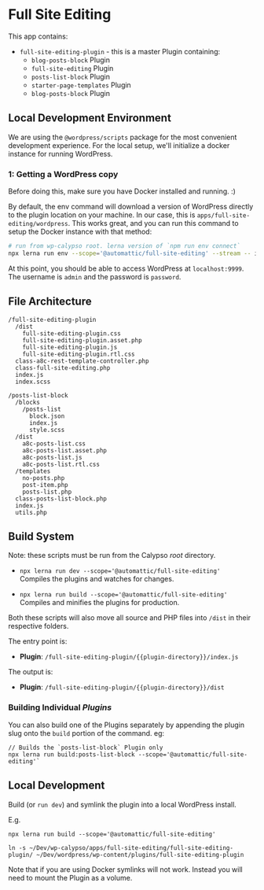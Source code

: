 # Full Site Editing

This app contains:

* `full-site-editing-plugin` - this is a master Plugin containing:
  - `blog-posts-block` Plugin
  - `full-site-editing` Plugin
  - `posts-list-block` Plugin
  - `starter-page-templates` Plugin
  - `blog-posts-block` Plugin

## Local Development Environment
We are using the `@wordpress/scripts` package for the most convenient development experience. For the local setup, we'll initialize a docker instance for running WordPress.

### 1: Getting a WordPress copy

Before doing this, make sure you have Docker installed and running. :)

By default, the env command will download a version of WordPress directly to the
plugin location on your machine. In our case, this is `apps/full-site-editing/wordpress`. This works great, and you can run this command to setup the Docker instance with that method:

```sh
# run from wp-calypso root. lerna version of `npm run env connect`
npx lerna run env --scope='@automattic/full-site-editing' --stream -- install
```

At this point, you should be able to access WordPress at `localhost:9999`. The username is `admin` and the password is `password`.

## File Architecture

```
/full-site-editing-plugin
  /dist
    full-site-editing-plugin.css
    full-site-editing-plugin.asset.php
    full-site-editing-plugin.js
    full-site-editing-plugin.rtl.css
  class-a8c-rest-template-controller.php
  class-full-site-editing.php
  index.js
  index.scss

/posts-list-block
  /blocks
    /posts-list
      block.json
      index.js
      style.scss
  /dist
    a8c-posts-list.css
    a8c-posts-list.asset.php
    a8c-posts-list.js
    a8c-posts-list.rtl.css
  /templates
    no-posts.php
    post-item.php
    posts-list.php
  class-posts-list-block.php
  index.js
  utils.php
```

## Build System

Note: these scripts must be run from the Calypso _root_ directory.

- `npx lerna run dev --scope='@automattic/full-site-editing'`<br>
Compiles the plugins and watches for changes.

- `npx lerna run build --scope='@automattic/full-site-editing'`<br>
Compiles and minifies the plugins for production.

Both these scripts will also move all source and PHP files into `/dist` in their respective folders.

The entry point is:

- __Plugin__: `/full-site-editing-plugin/{{plugin-directory}}/index.js`

The output is:

- __Plugin__: `/full-site-editing-plugin/{{plugin-directory}}/dist`

### Building Individual _Plugins_

You can also build one of the Plugins separately by appending the plugin slug onto the `build` portion of the command. eg: 

```
// Builds the `posts-list-block` Plugin only
npx lerna run build:posts-list-block --scope='@automattic/full-site-editing'`
```

## Local Development

Build (or `run dev`) and symlink the plugin into a local WordPress install.

E.g.

```
npx lerna run build --scope='@automattic/full-site-editing'

ln -s ~/Dev/wp-calypso/apps/full-site-editing/full-site-editing-plugin/ ~/Dev/wordpress/wp-content/plugins/full-site-editing-plugin
```

Note that if you are using Docker symlinks will not work. Instead you will need to mount the Plugin as a volume.
